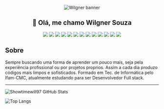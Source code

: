 <p align="center">
    <img src="https://imgur.com/gallery/qeqsc8H" title="Wilgner banner" />
</p>
<h2 align="center">👋 Olá, me chamo Wilgner Souza</h2>

<div align="center">
    
![](https://img.shields.io/badge/--777BB4.svg?style=flat&logoColor=FAFAFF&logo=php)
![](https://img.shields.io/badge/--0769AD.svg?style=flat&logoColor=FAFAFF&logo=jquery)
![](https://img.shields.io/badge/--E34F26.svg?style=flat&logoColor=FAFAFF&logo=html5)
![](https://img.shields.io/badge/--1572b6.svg?style=flat&logoColor=FAFAFF&logo=css3)
![](https://img.shields.io/badge/--1572b6.svg?style=flat&logoColor=FAFAFF&logo=ionic)
![](https://img.shields.io/badge/--339933.svg?style=flat&logoColor=FAFAFF&logo=node.js)
![](https://img.shields.io/badge/--F7DF1E.svg?style=flat&logoColor=0D0D0D&logo=javascript)
![](https://img.shields.io/badge/--DD0031.svg?style=flat&logoColor=FAFAFF&logo=angular)
![](https://img.shields.io/badge/--A8B9CC.svg?style=flat&logoColor=0D0D0D&logo=c)
![](https://img.shields.io/badge/--7952B3.svg?style=flat&logoColor=FAFAFF&logo=bootstrap)
![](https://img.shields.io/badge/--0769AD.svg?style=flat&logoColor=FAFAFF&logo=java)
![](https://img.shields.io/badge/--0769AD.svg?style=flat&logoColor=FAFAFF&logo=delphi)
![](https://img.shields.io/badge/--0769AD.svg?style=flat&logoColor=FAFAFF&logo=android)
    
</div>

## Sobre

Sempre buscando uma forma de aprender um pouco mais, seja pela experiência profissional ou por projetos proprios. Assim a cada dia produzo códigos mais limpos e sofisticados. Formado em Tec. de Informática pelo Ifam-CMC, atualmente estudando para ser Desenvolvedor Full stack.

----

![Showtimewill97 GitHub Stats](https://github-readme-stats.vercel.app/api?username=Showtimewill97&show_icons=true&hide=contribs,prs&theme=algolia&locale=pt-BR&border_radius=12&hide_border=true&count_private=true)

![Top Langs](https://github-readme-stats.vercel.app/api/top-langs/?username=Showtimewill97&show_icons=true&theme=algolia&locale=pt-BR&border_radius=12&hide_border=true&layout=compact&card_width=445&langs_count=6)

